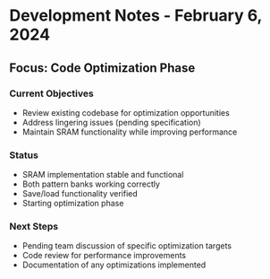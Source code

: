 # Development Notes - February 6, 2024

## Focus: Code Optimization Phase

### Current Objectives
- Review existing codebase for optimization opportunities
- Address lingering issues (pending specification)
- Maintain SRAM functionality while improving performance

### Status
- SRAM implementation stable and functional
- Both pattern banks working correctly
- Save/load functionality verified
- Starting optimization phase

### Next Steps
- Pending team discussion of specific optimization targets
- Code review for performance improvements
- Documentation of any optimizations implemented